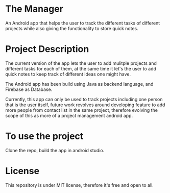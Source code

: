 # The Manager
An Android app that helps the user to track the different tasks of different projects while also giving the functionality to store quick notes.

# Project Description
The current version of the app lets the user to add mulitple projects and different tasks for each of them, at the same time it let's the user to add quick notes to keep track of different ideas one might have.

The Android app has been build using Java as backend language, and Firebase as Database.

Currently, this app can only be used to track projects including one person that is the user itself, future work revolves around developing feature to add more people from contact list in the same project, therefore evolving the scope of this as more of a project management android app.


# To use the project
Clone the repo, build the app in android studio.

# License
This repository is under MIT license, therefore it's free and open to all.
